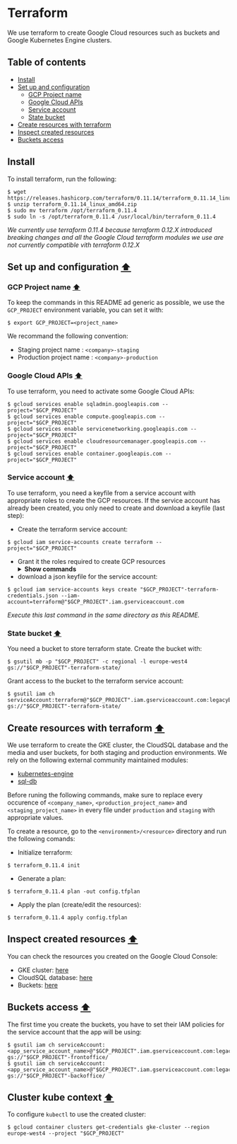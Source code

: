 # Terraform

We use terraform to create Google Cloud resources such as buckets and Google Kubernetes Engine clusters.

## Table of contents
* [Install](#Install-⬆️)
* [Set up and configuration](#Set-up-and-configuration-⬆️)
  * [GCP Project name](#GCP-Project-name-⬆️)
  * [Google Cloud APIs](#Google-Cloud-APIs-⬆️)
  * [Service account](#Service-account-⬆️)
  * [State bucket](#State-bucket-⬆️)
* [Create resources with terraform](#Create-resources-with-terraform-⬆️)
* [Inspect created resources](#Inspect-created-resources-⬆️)
* [Buckets access](#Buckets-access-⬆️)

## Install

To install terraform, run the following:
```shell
$ wget https://releases.hashicorp.com/terraform/0.11.14/terraform_0.11.14_linux_amd64.zip
$ unzip terraform_0.11.14_linux_amd64.zip
$ sudo mv terraform /opt/terraform_0.11.4
$ sudo ln -s /opt/terraform_0.11.4 /usr/local/bin/terraform_0.11.4
```
_We currently use terraform 0.11.4 because terraform 0.12.X introduced breaking changes and all the Google Cloud terraform modules we use are not currently compatible vith terraform 0.12.X_

## Set up and configuration [⬆️](#Table-of-contents)

### GCP Project name [⬆️](#Table-of-contents)

To keep the commands in this README ad generic as possible, we use the `GCP_PROJECT` environment variable, you can set it with:
```shell
$ export GCP_PROJECT=<project_name>
```
We recommand the following convention:
* Staging project name : `<company>-staging`
* Production project name : `<company>-production`

### Google Cloud APIs [⬆️](#Table-of-contents)

To use terraform, you need to activate some Google Cloud APIs:
```shell
$ gcloud services enable sqladmin.googleapis.com --project="$GCP_PROJECT"
$ gcloud services enable compute.googleapis.com --project="$GCP_PROJECT"
$ gcloud services enable servicenetworking.googleapis.com --project="$GCP_PROJECT"
$ gcloud services enable cloudresourcemanager.googleapis.com --project="$GCP_PROJECT"
$ gcloud services enable container.googleapis.com --project="$GCP_PROJECT"
```

### Service account [⬆️](#Table-of-contents)

To use terraform, you need a keyfile from a service account with appropriate roles to create the GCP resources. If the service account has already been created, you only need to create and download a keyfile (last step):
* Create the terraform service account:
```shell
$ gcloud iam service-accounts create terraform --project="$GCP_PROJECT"
```
* Grant it the roles required to create GCP resources
  <details><summary><b>Show commands</b></summary>
  * To create buckets:
  ```shell
  $ gcloud projects add-iam-policy-binding "$GCP_PROJECT" --member serviceAccount:terraform@"$GCP_PROJECT".iam.gserviceaccount.com --role roles/storage.admin
  ```
  * To create CloudSQL databases:
  ```shell
  $ gcloud projects add-iam-policy-binding "$GCP_PROJECT" --member serviceAccount:terraform@"$GCP_PROJECT".iam.gserviceaccount.com --role roles/cloudsql.admin
  ```
  * To create GKE clusters:
  ```shell
  $ gcloud projects add-iam-policy-binding "$GCP_PROJECT" --member serviceAccount:terraform@"$GCP_PROJECT".iam.gserviceaccount.com --role roles/compute.admin
  $ gcloud projects add-iam-policy-binding "$GCP_PROJECT" --member serviceAccount:terraform@"$GCP_PROJECT".iam.gserviceaccount.com --role roles/container.admin
  $ gcloud projects add-iam-policy-binding "$GCP_PROJECT" --member serviceAccount:terraform@"$GCP_PROJECT".iam.gserviceaccount.com --role roles/iam.serviceAccountUser
  ```
  </details>
* download a json keyfile for the service account:
```shell
$ gcloud iam service-accounts keys create "$GCP_PROJECT"-terraform-credentials.json --iam-account=terraform@"$GCP_PROJECT".iam.gserviceaccount.com
```
_Execute this last command in the same directory as this README._

### State bucket [⬆️](#Table-of-contents)

You need a bucket to store terraform state. Create the bucket with:
```shell
$ gsutil mb -p "$GCP_PROJECT" -c regional -l europe-west4 gs://"$GCP_PROJECT"-terraform-state/
```
Grant access to the bucket to the terraform service account:
```shell
$ gsutil iam ch serviceAccount:terraform@"$GCP_PROJECT".iam.gserviceaccount.com:legacyBucketOwner gs://"$GCP_PROJECT"-terraform-state/
```

## Create resources with terraform [⬆️](#Table-of-contents)

We use terraform to create the GKE cluster, the CloudSQL database and the media and user buckets, for both staging and production environments.
We rely on the following external community maintained modules:
* [kubernetes-engine](https://registry.terraform.io/modules/terraform-google-modules/kubernetes-engine/google/3.0.0)
* [sql-db](https://registry.terraform.io/modules/GoogleCloudPlatform/sql-db/google/1.2.0)

Before runing the following commands, make sure to replace every occurence of `<company_name>`, `<production_project_name>` and `<staging_project_name>` in every file under `production` and `staging` with appropriate values.

To create a resource, go to the `<environment>/<resource>` directory and run the following comands:
* Initialize terraform:
```shell
$ terraform_0.11.4 init
```
* Generate a plan:
```shell
$ terraform_0.11.4 plan -out config.tfplan
```
* Apply the plan (create/edit the resources):
```shell
$ terraform_0.11.4 apply config.tfplan
```

## Inspect created resources [⬆️](#Table-of-contents)

You can check the resources you created on the Google Cloud Console:

* GKE cluster: [here](https://console.cloud.google.com/kubernetes/list)
* CloudSQL database: [here](https://console.cloud.google.com/sql/instances)
* Buckets: [here](https://console.cloud.google.com/storage/browser)

## Buckets access [⬆️](#Table-of-contents)

The first time you create the buckets, you have to set their IAM policies for the service account that the app will be using:
```shell
$ gsutil iam ch serviceAccount:<app_service_account_name>@"$GCP_PROJECT".iam.gserviceaccount.com:legacyBucketOwner gs://"$GCP_PROJECT"-frontoffice/
$ gsutil iam ch serviceAccount:<app_service_account_name>@"$GCP_PROJECT".iam.gserviceaccount.com:legacyBucketOwner gs://"$GCP_PROJECT"-backoffice/
```

## Cluster kube context [⬆️](#Table-of-contents)

To configure `kubectl` to use the created cluster:
```shell
$ gcloud container clusters get-credentials gke-cluster --region europe-west4 --project "$GCP_PROJECT"
```
